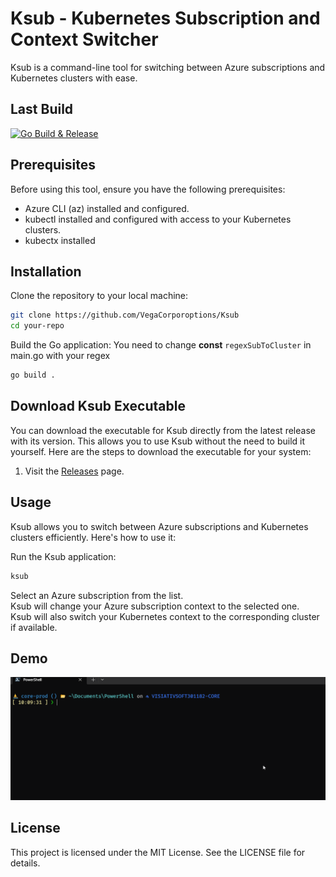 # Ksub - Kubernetes Subscription and Context Switcher
Ksub is a command-line tool for switching between Azure subscriptions and Kubernetes clusters with ease.

## Last Build
[![Go Build & Release](https://github.com/VegaCorporoptions/Ksub/actions/workflows/go.yml/badge.svg)](https://github.com/VegaCorporoptions/Ksub/actions/workflows/go.yml)

## Prerequisites
Before using this tool, ensure you have the following prerequisites:

- Azure CLI (az) installed and configured.
- kubectl installed and configured with access to your Kubernetes clusters.
- kubectx installed

## Installation
Clone the repository to your local machine:

```bash
git clone https://github.com/VegaCorporoptions/Ksub
cd your-repo
```

Build the Go application:
You need to change **const** `regexSubToCluster` in main.go with your regex
```bash
go build .
```

## Download Ksub Executable
You can download the executable for Ksub directly from the latest release with its version. This allows you to use Ksub without the need to build it yourself. Here are the steps to download the executable for your system:
1. Visit the [Releases](https://github.com/VegaCorporoptions/Ksub/releases/latest) page.

## Usage
Ksub allows you to switch between Azure subscriptions and Kubernetes clusters efficiently. Here's how to use it:

Run the Ksub application:
```bash
ksub
```
Select an Azure subscription from the list.  
Ksub will change your Azure subscription context to the selected one.  
Ksub will also switch your Kubernetes context to the corresponding cluster if available.

## Demo
![ksub.gif](ksub.gif)

## License
This project is licensed under the MIT License. See the LICENSE file for details.

